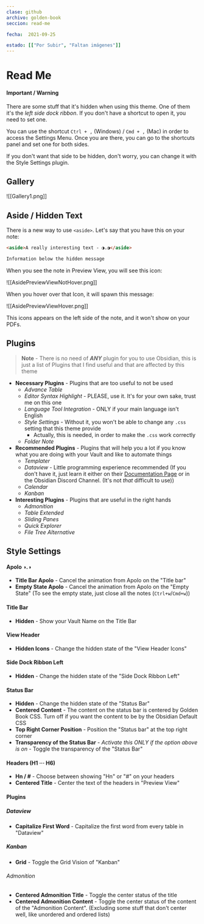 ```yaml
---
clase: github
archivo: golden-book
seccion: read-me

fecha:  2021-09-25

estado: [["Por Subir", "Faltan imágenes"]]
---
```


# Read Me

#### Important / Warning

There are some stuff that it's hidden when using this theme. One of them it's the *left side dock ribbon*. If you don't have a shortcut to open it, you need to set one. 

You can use the shortcut `Ctrl + ,` (Windows) / `Cmd + ,` (Mac) in order to access the Settings Menu. Once you are there, you can go to the shortcuts panel and set one for both sides.

If you don't want that side to be hidden, don't worry, you can change it with the Style Settings plugin. 

## Gallery

![[Gallery1.png]]


## Aside / Hidden Text

There is a new way to use `<aside>`. Let's say that you have this on your note: 

```md
<aside>A really interesting text - ◑.◑</aside>

Information below the hidden message
```

When you see the note in Preview View, you will see this icon:

![[AsidePreviewViewNotHover.png]]

When you hover over that Icon, it will spawn this message:

![[AsidePreviewViewHover.png]]

This icons appears on the left side of the note, and it won't show on your PDFs.

## Plugins

> **Note** - There is no need of ***ANY*** plugin for you to use Obsidian, this is just a list of Plugins that I find useful and that are affected by this theme

- **Necessary Plugins** - Plugins that are too useful to not be used
	- *Advance Table*
	- *Editor Syntax Highlight* - PLEASE, use it. It's for your own sake, trust me on this one
	- *Language Tool Integration* - ONLY if your main language isn't English
	- *Style Settings* - Without it, you won't be able to change any `.css` setting that this theme provide
		- Actually, this is needed, in order to make the `.css` work correctly
	- *Folder Note*
- **Recommended Plugins** - Plugins that will help you a lot if you know what you are doing with your Vault and like to automate things
	- *Templater*
	- *Dataview* - Little programming experience recommended (If you don't have it, just learn it either on their [Documentation Page](https://blacksmithgu.github.io/obsidian-dataview/) or in the Obsidian Discord Channel. (It's not *that* difficult to use))
	- *Calendar*
	- *Kanban* 
- **Interesting Plugins** - Plugins that are useful in the right hands
	- *Admonition*
	- *Table Extended*
	- *Sliding Panes*
	- *Quick Explorer*
	- *File Tree Alternative*

## Style Settings

#### Apolo ◑.◑
- **Title Bar Apolo** - Cancel the animation from Apolo on the "Title bar"
- **Empty State Apolo** - Cancel the animation from Apolo on the "Empty State" (To see the empty state, just close all the notes (`Ctrl+w`/`Cmd+w`))

#### Title Bar
- **Hidden** - Show your Vault Name on the Title Bar

#### View Header
- **Hidden Icons** - Change the hidden state of the "View Header Icons"

#### Side Dock Ribbon Left
- **Hidden** - Change the hidden state of the "Side Dock Ribbon Left"

#### Status Bar
- **Hidden** - Change the hidden state of the "Status Bar"
- **Centered Content** - The content on the status bar is centered by Golden Book CSS. Turn off if you want the content to be by the Obsidian Default CSS
- **Top Right Corner Position** - Position the "Status bar" at the top right corner
- **Transparency of the Status Bar** - *Activate this ONLY if the option above is on* - Toggle the transparency of the "Status Bar"

#### Headers (H1 ··· H6)
- **Hn / \#** - Choose between showing "Hn" or "#" on your headers
- **Centered Title** - Center the text of the headers in "Preview View"

#### Plugins
##### Dataview
- **Capitalize First Word** - Capitalize the first word from every table in "Dataview"

##### Kanban
- **Grid** - Toggle the Grid Vision of "Kanban"

###### Admonition
- **Centered Admonition Title** - Toggle the center status of the title
- **Centered Admonition Content** - Toggle the center status of the content of the "Admonition Content". (Excluding some stuff that don't center well, like unordered and ordered lists)

